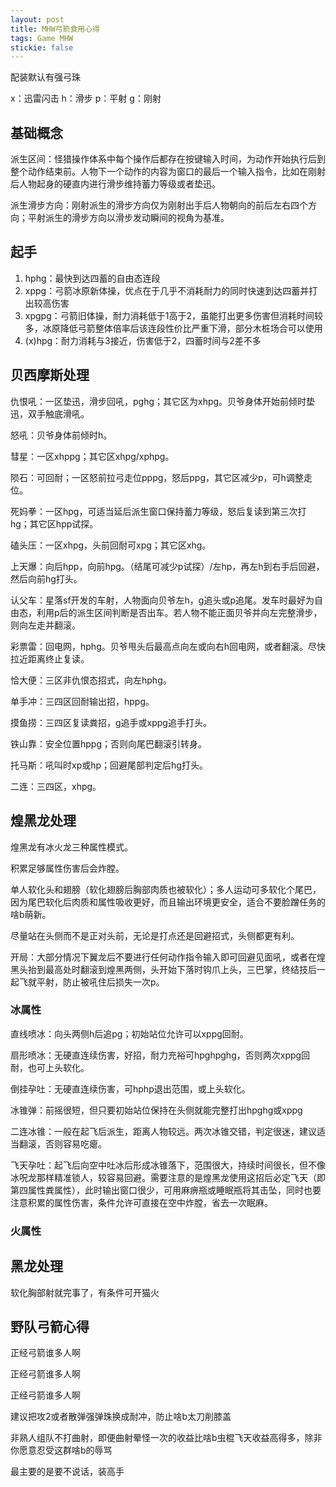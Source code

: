 ```yaml
---
layout: post
title: MHW弓箭食用心得
tags: Game MHW
stickie: false
---
```


配装默认有强弓珠

x：迅雷闪击  h：滑步  p：平射  g：刚射

## 基础概念

派生区间：怪猎操作体系中每个操作后都存在按键输入时间，为动作开始执行后到整个动作结束前。人物下一个动作的内容为窗口的最后一个输入指令，比如在刚射后人物起身的硬直内进行滑步维持蓄力等级或者垫迅。

派生滑步方向：刚射派生的滑步方向仅为刚射出手后人物朝向的前后左右四个方向；平射派生的滑步方向以滑步发动瞬间的视角为基准。

## 起手

1. hphg：最快到达四蓄的自由态连段
2. xppg：弓箭冰原新体操，优点在于几乎不消耗耐力的同时快速到达四蓄并打出较高伤害
3. xpgpg：弓箭旧体操，耐力消耗低于1高于2，虽能打出更多伤害但消耗时间较多，冰原降低弓箭整体倍率后该连段性价比严重下滑，部分木桩场合可以使用
4. (x)hpg：耐力消耗与3接近，伤害低于2，四蓄时间与2差不多

## 贝西摩斯处理

仇恨吼：一区垫迅，滑步回吼，pghg；其它区为xhpg。贝爷身体开始前倾时垫迅，双手触底滑吼。

怒吼：贝爷身体前倾时h。

彗星：一区xhppg；其它区xhpg/xphpg。

陨石：可回耐；一区怒前拉弓走位pppg，怒后ppg，其它区减少p，可h调整走位。

死妈拳：一区hpg，可适当延后派生窗口保持蓄力等级，怒后复读到第三次打hg；其它区hpp试探。

磕头压：一区xhpg，头前回耐可xpg；其它区xhg。

上天爆：向后hpp，向前hpg。（结尾可减少p试探）/左hp，再左h到右手后回避，然后向前hg打头。

认父车：星落sf开发的车射，人物面向贝爷左h，g追头或p追尾。发车时最好为自由态，利用p后的派生区间判断是否出车。若人物不能正面贝爷并向左完整滑步，则向左走并翻滚。

彩票雷：回电网，hphg。贝爷甩头后最高点向左或向右h回电网，或者翻滚。尽快拉近距离终止复读。

恰大便：三区非仇恨态招式，向左hphg。

单手冲：三四区回耐输出招，hppg。

摸鱼捞：三四区复读粪招，g追手或xppg追手打头。

铁山靠：安全位置hppg；否则向尾巴翻滚引转身。

托马斯：吼叫时xp或hp；回避尾部判定后hg打头。

二连：三四区，xhpg。

## 煌黑龙处理

煌黑龙有冰火龙三种属性模式。

积累足够属性伤害后会炸膛。

单人软化头和翅膀（软化翅膀后胸部肉质也被软化）；多人运动可多软化个尾巴，因为尾巴软化后肉质和属性吸收更好，而且输出环境更安全，适合不要脸蹭任务的啥b萌新。

尽量站在头侧而不是正对头前，无论是打点还是回避招式，头侧都更有利。

开局：大部分情况下翼龙后不要进行任何动作指令输入即可回避见面吼，或者在煌黑头抬到最高处时翻滚到煌黑两侧，头开始下落时钩爪上头，三巴掌，终结技后一起飞就平射，防止被吼住后损失一次p。

### 冰属性

直线喷冰：向头两侧h后追pg；初始站位允许可以xppg回耐。

扇形喷冰：无硬直连续伤害，好招，耐力充裕可hpghpghg，否则两次xppg回耐，也可上头软化。

倒挂孕吐：无硬直连续伤害，可hphp退出范围，或上头软化。

冰锥弹：前摇很短，但只要初始站位保持在头侧就能完整打出hpghg或xppg

二连冰锥：一般在起飞后派生，距离人物较远。两次冰锥交错，判定很迷，建议适当翻滚，否则容易吃瘪。

飞天孕吐：起飞后向空中吐冰后形成冰锥落下，范围很大，持续时间很长，但不像冰呪龙那样精准锁人，较容易回避。需要注意的是煌黑龙使用这招后必定飞天（即第四属性粪属性），此时输出窗口很少，可用麻痹瓶或睡眠瓶将其击坠，同时也要注意积累的属性伤害，条件允许可直接在空中炸膛，省去一次眠麻。

### 火属性



## 黑龙处理

软化胸部射就完事了，有条件可开猫火

## 野队弓箭心得

正经弓箭谁多人啊

正经弓箭谁多人啊

正经弓箭谁多人啊

建议把攻2或者散弹强弹珠换成耐冲，防止啥b太刀削膝盖

非熟人组队不打曲射，即便曲射晕怪一次的收益比啥b虫棍飞天收益高得多，除非你愿意忍受这群啥b的辱骂

最主要的是要不说话，装高手
